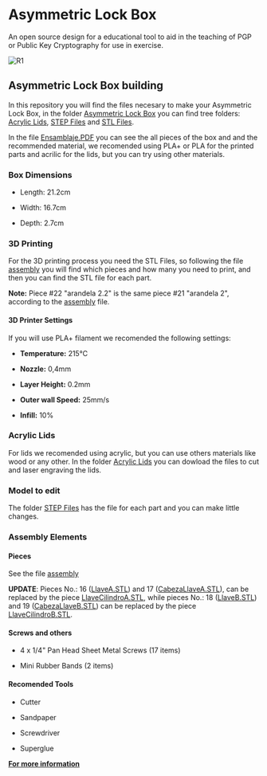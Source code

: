 # Asymmetric Lock Box
An open source design for a educational tool to aid in the teaching of PGP or Public Key Cryptography for use in exercise.

![R1](https://user-images.githubusercontent.com/92321214/156837292-101f65e2-53c3-455b-ba2d-f15cdea68a99.JPG)

## Asymmetric Lock Box building
In this repository you will find the files necesary to make your Asymmetric Lock Box, in the folder [Asymmetric Lock Box](https://github.com/VEinteligente/asymentric-lock-box/tree/main/Asymmetric%20Lock%20Box) you can find tree folders: [Acrylic Lids](https://github.com/VEinteligente/asymentric-lock-box/tree/main/Asymmetric%20Lock%20Box/Acrylic%20Lids), [STEP Files](https://github.com/VEinteligente/asymentric-lock-box/tree/main/Asymmetric%20Lock%20Box/STEP%20Files) and [STL Files](https://github.com/VEinteligente/asymentric-lock-box/tree/main/Asymmetric%20Lock%20Box/STL%20Files).

In the file [Ensamblaje.PDF](https://github.com/VEinteligente/asymentric-lock-box/blob/main/Asymmetric%20Lock%20Box/Ensamblaje.PDF) you can see the all pieces of the box and and the recommended material, we recomended using PLA+ or PLA for the printed parts and acrilic for the lids, but you can try using other materials.

### Box Dimensions
* Length: 21.2cm

* Width: 16.7cm

* Depth: 2.7cm

### 3D Printing
For the 3D printing process you need the STL Files, so following the file [assembly](https://github.com/VEinteligente/asymentric-lock-box/blob/main/Asymmetric%20Lock%20Box/Ensamblaje.PDF) you will find which pieces and how many you need to print, and then you can find the STL file for each part.

**Note:** Piece #22 "arandela 2.2" is the same piece #21 "arandela 2", according to the [assembly](https://github.com/VEinteligente/asymentric-lock-box/blob/main/Asymmetric%20Lock%20Box/Ensamblaje.PDF) file. 

#### 3D Printer Settings
If you will use PLA+ filament we recomended the following settings:

* **Temperature:** 215°C

* **Nozzle:** 0,4mm

* **Layer Height:** 0.2mm

* **Outer wall Speed:** 25mm/s

* **Infill:** 10%

### Acrylic Lids
For lids we recomended using acrylic, but you can use others materials like wood or any other.
In the folder [Acrylic Lids](https://github.com/VEinteligente/asymentric-lock-box/tree/main/Asymmetric%20Lock%20Box/Acrylic%20Lids) you can dowload the files to cut and laser engraving the lids.

### Model to edit
The folder [STEP Files](https://github.com/VEinteligente/asymentric-lock-box/tree/main/Asymmetric%20Lock%20Box/STEP%20Files) has the file for each part and you can make little changes.

### Assembly Elements
#### Pieces
See the file [assembly](https://github.com/VEinteligente/asymentric-lock-box/blob/main/Asymmetric%20Lock%20Box/Ensamblaje.PDF)

**UPDATE**: Pieces No.: 16 ([LlaveA.STL](https://github.com/VEinteligente/asymentric-lock-box/blob/main/Asymmetric%20Lock%20Box/STL%20Files/LlaveA.STL)) and 17 ([CabezaLlaveA.STL](https://github.com/VEinteligente/asymentric-lock-box/blob/main/Asymmetric%20Lock%20Box/STL%20Files/CabezaLlaveA.STL)), can be replaced by the piece [LlaveCilindroA.STL](https://github.com/VEinteligente/asymentric-lock-box/blob/main/Asymmetric%20Lock%20Box/STL%20Files/LlaveCilindroA.STL), while pieces No.: 18 ([LlaveB.STL](https://github.com/VEinteligente/asymentric-lock-box/blob/main/Asymmetric%20Lock%20Box/STL%20Files/LlaveB.STL)) and 19 ([CabezaLlaveB.STL](https://github.com/VEinteligente/asymentric-lock-box/blob/main/Asymmetric%20Lock%20Box/STL%20Files/CabezaLlaveB.STL)) can be replaced by the piece [LlaveCilindroB.STL](https://github.com/VEinteligente/asymentric-lock-box/blob/main/Asymmetric%20Lock%20Box/STL%20Files/LlaveCilindroB.STL).

#### Screws and others
* 4 x 1/4" Pan Head Sheet Metal Screws (17 items)

* Mini Rubber Bands (2 items)

#### Recomended Tools

* Cutter

* Sandpaper

* Screwdriver

* Superglue


**[For more information](https://conexionsegura.org/box)**
